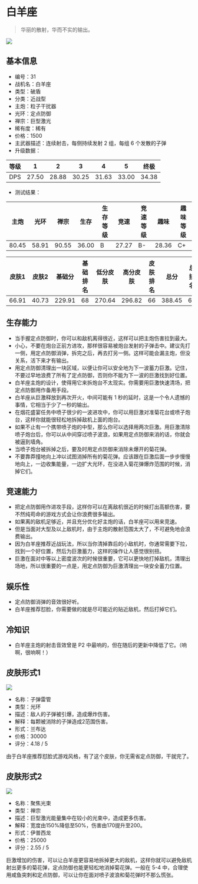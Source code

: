 # 白羊座

> 华丽的散射，华而不实的输出。

<img src="/ships/ship_31.png" style={{zoom:1}}/>

## 基本信息

- 编号：31
- 战机名：白羊座
- 类型：破盾
- 分类：近战型
- 主炮：粒子干扰器
- 光环：定点防御
- 禅宗：巨型激光
- 稀有度：稀有
- 价格：1500
- 主武器描述：连续射击，每侧持续发射 2 组，每组 6 个发散的子弹
- 升级数据：

| 等级 | 1 | 2 | 3 | 4 | 5 | 终极 |
|--|--|--|--|--|--|--|
| DPS | 27.50 | 28.88 | 30.25 | 31.63 | 33.00 | 34.38 |

- 测试结果：

| 主炮 | 光环 | 禅宗 | 生存 | 生存等级 | 竞速 | 竞速等级 | 趣味 | 趣味等级 |
|--|--|--|--|--|--|--|--|--|
| 80.45 | 58.91 | 90.55 | 36.00 | B | 27.27 | B- | 28.36 | C+ |

| 皮肤1 | 皮肤2 | 基础分 | 基础排名 | 低分皮肤 | 高分皮肤 | 皮肤排名 | 总分 | 总排名 |
|--|--|--|--|--|--|--|--|--|
| 66.91 | 40.73 | 229.91 | 68 | 270.64 | 296.82 | 66 | 388.45 | 64 |

## 生存能力

- 当手握定点防御时，你可以和敌机离得很近，这样可以把主炮伤害拉到最大。
- 小心，不要在炮台正前方进攻，那样很容易被炮台发射的子弹击中。建议先打一侧，用定点防御消弹，拆完之后，再去打另一侧。这样可能会漏主炮，但没关系，活下来才有输出。
- 用定点防御清理出一块区域，以便让你可以安全地为下一波蓄力巨激。记住，不要过早地浪费了所有了定点防御，否则你不能为下一波的巨激找到好位置。
- 白羊座主炮的设计，使得用它来拆炮台不太现实。你需要用巨激快速清场，把定点防御用作备用手段。
- 白羊座从巨激释放到再次开火，中间可能有 1 秒的延时，这是一个令人遗憾的事情，它相当于少了一秒的输出。
- 在烟花盛宴任务中喷子很少的一波进攻中，你可以用巨激对准菊花台或喷子炮台，这样你就能很轻松地拆掉敌机上面的炮台。
- 如果不止有一个携带喷子炮的中型，那么你可以选择用两次巨激。用巨激清除喷子炮台后，你可以从中间穿过喷子波浪，如果用定点防御来消的话，你就会被逼到墙角。
- 当喷子炮台被拆掉之后，要及时用定点防御来消除未爆开的菊花弹。
- 不要靠莽撞地向上冲以试图消掉所有的菊花弹。应该跟在巨激后面一步步慢慢地向上，一边收集能量，一边扩大光环，在没进入菊花弹爆炸范围的时候，消掉它们。

## 竞速能力

- 把定点防御用作进攻手段，这样你可以在离敌机很近的时候打出高额伤害，要不然纯苟命的游戏方式会让你浪费很多输出。
- 如果离的敌机足够近，并且充分优化好主炮的话，白羊座可以用来竞速。
- 但是当面对大型及以上敌机时，由于主炮的散射范围太大了，不可避免地会浪费输出。
- 因为白羊座推荐近战玩法，所以当你清掉靠后的小敌机时，你通常需要下拉，找到一个好位置，然后为巨激蓄力，这样的操作让人感觉很别扭。
- 巨激在面对中等以上密度波次的时候很重要，它可以更快地打掉敌机，清理出场地，所以很重要的一点是，用定点防御为巨激清理出一块安全蓄力位置。

## 娱乐性

- 定点防御消弹的音效很好听。
- 白羊座推荐怼脸，你需要做的就是尽可能近的贴近敌机，然后打掉它们。

## 冷知识

- 白羊座主炮的射击音效曾是 P2 中最响的，但在随后的更新中降低了它。（响啊，很响啊！）

## 皮肤形式1

<img src="/ships/ship_31_apex_1.png" style={{zoom:1}}/>

- 名称：子弹雷管
- 类型：光环
- 描述：敌人的子弹被引爆，造成爆炸伤害。
- 解释：每颗被消除的子弹造成2范围伤害。
- 形式：兰布达
- 价格：30000
- 评分：4.18 / 5

由于白羊座推荐怼脸式游戏风格，有了这个皮肤，你无需省定点防御，干就完了。

## 皮肤形式2

<img src="/ships/ship_31_apex_2.png" style={{zoom:1}}/>

- 名称：聚焦光束
- 类型：禅宗
- 描述：巨型激光能量集中在较小的光束中，造成更多伤害。
- 解释：宽度由150%降低至50%，伤害由170提升至200。
- 形式：伊普西龙
- 价格：25000
- 评分：2.55 / 5

巨激增加的伤害，可以让白羊座更容易地拆掉更大的敌机，这样你就可以避免敌机射出更多的菊花弹，定点防御也能更轻松地消掉菊花弹。一般在 5-4 中，合理使用咸鱼突刺和定点防御，可以让你在面对喷子波浪和菊花弹时不那么慌张。
